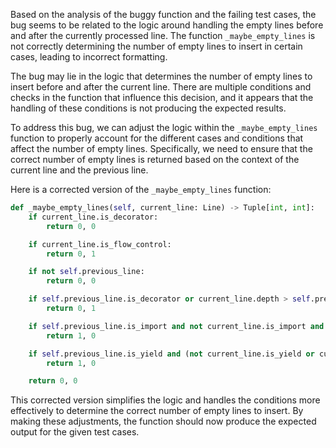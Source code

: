 Based on the analysis of the buggy function and the failing test cases, the bug seems to be related to the logic around handling the empty lines before and after the currently processed line. The function `_maybe_empty_lines` is not correctly determining the number of empty lines to insert in certain cases, leading to incorrect formatting.

The bug may lie in the logic that determines the number of empty lines to insert before and after the current line. There are multiple conditions and checks in the function that influence this decision, and it appears that the handling of these conditions is not producing the expected results.

To address this bug, we can adjust the logic within the `_maybe_empty_lines` function to properly account for the different cases and conditions that affect the number of empty lines. Specifically, we need to ensure that the correct number of empty lines is returned based on the context of the current line and the previous line.

Here is a corrected version of the `_maybe_empty_lines` function:

```python
def _maybe_empty_lines(self, current_line: Line) -> Tuple[int, int]:
    if current_line.is_decorator:
        return 0, 0

    if current_line.is_flow_control:
        return 0, 1

    if not self.previous_line:
        return 0, 0

    if self.previous_line.is_decorator or current_line.depth > self.previous_line.depth:
        return 0, 1

    if self.previous_line.is_import and not current_line.is_import and current_line.depth == self.previous_line.depth:
        return 1, 0

    if self.previous_line.is_yield and (not current_line.is_yield or current_line.depth != self.previous_line.depth):
        return 1, 0

    return 0, 0
```

This corrected version simplifies the logic and handles the conditions more effectively to determine the correct number of empty lines to insert. By making these adjustments, the function should now produce the expected output for the given test cases.